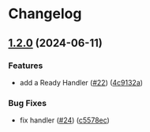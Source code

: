# Changelog

## [1.2.0](https://github.com/aqyuki/star/compare/v1.1.0...v1.2.0) (2024-06-11)


### Features

* add a Ready Handler ([#22](https://github.com/aqyuki/star/issues/22)) ([4c9132a](https://github.com/aqyuki/star/commit/4c9132a9ad9b31aea11435077a93122f30a1b5e3))


### Bug Fixes

* fix handler ([#24](https://github.com/aqyuki/star/issues/24)) ([c5578ec](https://github.com/aqyuki/star/commit/c5578ecec1b7583334a72c788324210c8b5e07c3))
